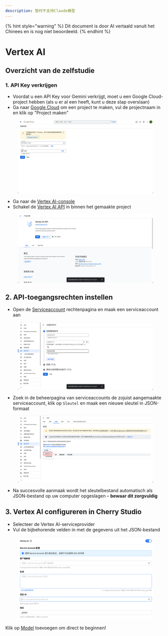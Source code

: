 ```yaml
---
description: 暂时不支持Claude模型
---
```


{% hint style="warning" %}
Dit document is door AI vertaald vanuit het Chinees en is nog niet beoordeeld.
{% endhint %}

# Vertex AI

## Overzicht van de zelfstudie

### 1. API Key verkrijgen

*   Voordat u een API Key voor Gemini verkrijgt, moet u een Google Cloud-project hebben (als u er al een heeft, kunt u deze stap overslaan)
*   Ga naar [Google Cloud](https://console.cloud.google.com/projectcreate) om een project te maken, vul de projectnaam in en klik op "Project maken"

<figure><img src="../../.gitbook/assets/image (1).png" alt=""><figcaption></figcaption></figure>

*   Ga naar de [Vertex AI-console](https://console.cloud.google.com/vertex-ai)
*   Schakel de [Vertex AI API](ttps://console.cloud.google.com/apis/library/aiplatform.googleapis.com?inv=1\&invt=Ab0iBA) in binnen het gemaakte project

<figure><img src="../../.gitbook/assets/image (78).png" alt=""><figcaption></figcaption></figure>

## 2. API-toegangsrechten instellen

*   Open de [Serviceaccount](https://console.cloud.google.com/iam-admin/serviceaccounts) rechtenpagina en maak een serviceaccount aan

<figure><img src="../../.gitbook/assets/image (79).png" alt=""><figcaption></figcaption></figure>

*   Zoek in de beheerpagina van serviceaccounts de zojuist aangemaakte serviceaccount, klik op `Sleutel` en maak een nieuwe sleutel in JSON-formaat

<figure><img src="../../.gitbook/assets/image (80).png" alt=""><figcaption></figcaption></figure>

*   Na succesvolle aanmaak wordt het sleutelbestand automatisch als JSON-bestand op uw computer opgeslagen – **bewaar dit zorgvuldig**

## 3. Vertex AI configureren in Cherry Studio

*   Selecteer de Vertex AI-serviceprovider
*   Vul de bijbehorende velden in met de gegevens uit het JSON-bestand

<figure><img src="../../.gitbook/assets/image (81).png" alt=""><figcaption></figcaption></figure>

Klik op [Model](https://console.cloud.google.com/vertex-ai/model-garden) toevoegen om direct te beginnen!